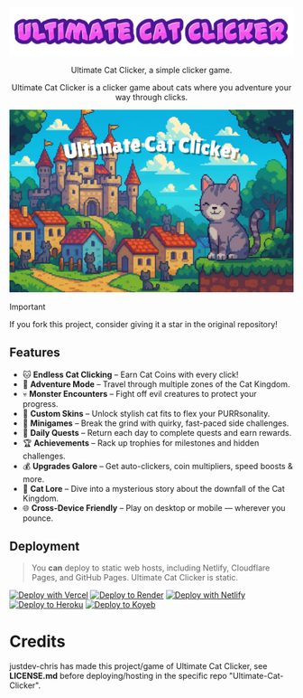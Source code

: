 <div align="center">
    <img src="https://raw.githubusercontent.com/justdev-chris/justdev-chris.github.io/refs/heads/main/flamingtext_com-38981848-removebg-preview.png">
    <p>Ultimate Cat Clicker, a simple clicker game.<p>
    <p>Ultimate Cat Clicker is a clicker game about cats where you adventure your way through clicks.</p>
</div>

<div align="center">
<img src="https://raw.githubusercontent.com/justdev-chris/justdev-chris.github.io/refs/heads/main/uccbgload.png">
</div>

> [!IMPORTANT]
> If you fork this project, consider giving it a star in the original repository!

## Features

- 🐱 **Endless Cat Clicking** – Earn Cat Coins with every click!
- 🏰 **Adventure Mode** – Travel through multiple zones of the Cat Kingdom.
- 💀 **Monster Encounters** – Fight off evil creatures to protect your progress.
- 🎨 **Custom Skins** – Unlock stylish cat fits to flex your PURRsonality.
- 🎯 **Minigames** – Break the grind with quirky, fast-paced side challenges.
- 📆 **Daily Quests** – Return each day to complete quests and earn rewards.
- 🏆 **Achievements** – Rack up trophies for milestones and hidden challenges.
- 💰 **Upgrades Galore** – Get auto-clickers, coin multipliers, speed boosts & more.
- 🧵 **Cat Lore** – Dive into a mysterious story about the downfall of the Cat Kingdom.
- 🌐 **Cross-Device Friendly** – Play on desktop or mobile — wherever you pounce.

## Deployment
> You **can** deploy to static web hosts, including Netlify, Cloudflare Pages, and GitHub Pages.
> Ultimate Cat Clicker is static.


[![Deploy with Vercel](https://binbashbanana.github.io/deploy-buttons/buttons/remade/vercel.svg)](https://vercel.com/new/clone?repository-url=https%3A%2F%2Fgithub.com%2Fjustdev-chris%2FUltimate-Cat-Clicker)
[![Deploy to Render](https://binbashbanana.github.io/deploy-buttons/buttons/remade/render.svg)](https://render.com/deploy?repo=https://github.com/justdev-chris/Ultimate-Cat-Clicker)
[![Deploy with Netlify](https://binbashbanana.github.io/deploy-buttons/buttons/remade/netlify.svg)](https://app.netlify.com/start/deploy?repository=https://github.com/justdev-chris/Ultimate-Cat-Clicker)
<a target="_blank" href="https://heroku.com/deploy/?template=https://github.com/justdev-chris/Ultimate-Cat-Clicker"><img alt="Deploy to Heroku" src="https://binbashbanana.github.io/deploy-buttons/buttons/remade/heroku.svg"></a>
<a target="_blank" href="https://app.koyeb.com/deploy?type=git&repository=github.com/justdev-chris/Ultimate-Cat-Clicker"><img alt="Deploy to Koyeb" src="https://binbashbanana.github.io/deploy-buttons/buttons/remade/koyeb.svg"></a>


# Credits

justdev-chris has made this project/game of Ultimate Cat Clicker, see **LICENSE.md** before deploying/hosting in the specific repo "Ultimate-Cat-Clicker".

